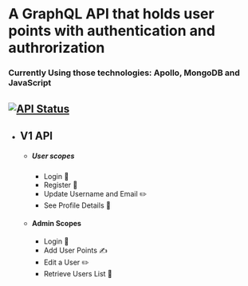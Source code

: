 # A GraphQL API that holds user points with authentication and authrorization

### Currently Using those technologies: Apollo, MongoDB and JavaScript

## [![API Status](https://api.netlify.com/api/v1/badges/d6fff6b9-0508-4030-915b-07b247271edc/deploy-status)](https://app.netlify.com/sites/taidocinhos/deploys)

- ## V1 API
  - ##### User scopes
    - Login 🚪
    - Register 🔑
    - Update Username and Email ✏️
    - See Profile Details 📝
  - #### Admin Scopes
    - Login 🚪
    - Add User Points ✍️
    - Edit a User ✏️
    - Retrieve Users List 📜
